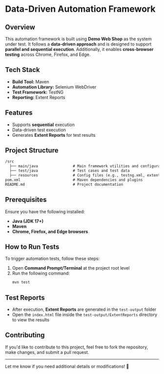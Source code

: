 # Data-Driven Automation Framework  

## Overview  
This automation framework is built using **Demo Web Shop** as the system under test. It follows a **data-driven approach** and is designed to support **parallel and sequential execution**. Additionally, it enables **cross-browser testing** across Chrome, Firefox, and Edge.  

## Tech Stack  
- **Build Tool:** Maven  
- **Automation Library:** Selenium WebDriver  
- **Test Framework:** TestNG  
- **Reporting:** Extent Reports  

## Features  
- Supports **sequential** execution    
- Data-driven test execution  
- Generates **Extent Reports** for test results  

## Project Structure  
```md
/src  
  ├── main/java                # Main framework utilities and configurations  
  ├── test/java                # Test cases and test data  
  ├── resources                # Config files (e.g., testng.xml, extent-config.xml)  
pom.xml                        # Maven dependencies and plugins  
README.md                      # Project documentation  
```

## Prerequisites  
Ensure you have the following installed:  
- **Java (JDK 17+)**  
- **Maven**  
- **Chrome, Firefox, and Edge browsers**  

## How to Run Tests  
To trigger automation tests, follow these steps:  

1. Open **Command Prompt/Terminal** at the project root level  
2. Run the following command:  
   ```sh
   mvn test
   ```  

## Test Reports  
- After execution, **Extent Reports** are generated in the `test-output` folder  
- Open the `index.html` file inside the `test-output/ExtentReports` directory to view the results  

## Contributing  
If you'd like to contribute to this project, feel free to fork the repository, make changes, and submit a pull request.  

---  
Let me know if you need additional details or modifications! 🚀

